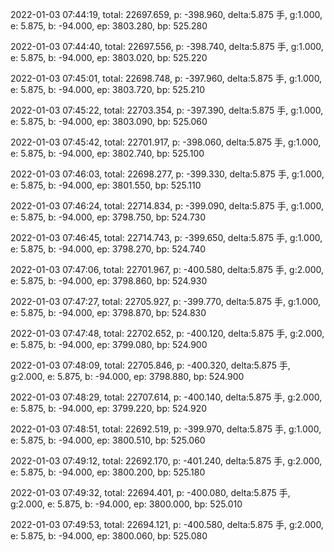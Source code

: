 2022-01-03 07:44:19, total: 22697.659, p: -398.960, delta:5.875 手, g:1.000, e: 5.875, b: -94.000, ep: 3803.280, bp: 525.280

2022-01-03 07:44:40, total: 22697.556, p: -398.740, delta:5.875 手, g:1.000, e: 5.875, b: -94.000, ep: 3803.020, bp: 525.220

2022-01-03 07:45:01, total: 22698.748, p: -397.960, delta:5.875 手, g:1.000, e: 5.875, b: -94.000, ep: 3803.720, bp: 525.210

2022-01-03 07:45:22, total: 22703.354, p: -397.390, delta:5.875 手, g:1.000, e: 5.875, b: -94.000, ep: 3803.090, bp: 525.060

2022-01-03 07:45:42, total: 22701.917, p: -398.060, delta:5.875 手, g:1.000, e: 5.875, b: -94.000, ep: 3802.740, bp: 525.100

2022-01-03 07:46:03, total: 22698.277, p: -399.330, delta:5.875 手, g:1.000, e: 5.875, b: -94.000, ep: 3801.550, bp: 525.110

2022-01-03 07:46:24, total: 22714.834, p: -399.090, delta:5.875 手, g:1.000, e: 5.875, b: -94.000, ep: 3798.750, bp: 524.730

2022-01-03 07:46:45, total: 22714.743, p: -399.650, delta:5.875 手, g:1.000, e: 5.875, b: -94.000, ep: 3798.270, bp: 524.740

2022-01-03 07:47:06, total: 22701.967, p: -400.580, delta:5.875 手, g:2.000, e: 5.875, b: -94.000, ep: 3798.860, bp: 524.930

2022-01-03 07:47:27, total: 22705.927, p: -399.770, delta:5.875 手, g:1.000, e: 5.875, b: -94.000, ep: 3798.870, bp: 524.830

2022-01-03 07:47:48, total: 22702.652, p: -400.120, delta:5.875 手, g:2.000, e: 5.875, b: -94.000, ep: 3799.080, bp: 524.900

2022-01-03 07:48:09, total: 22705.846, p: -400.320, delta:5.875 手, g:2.000, e: 5.875, b: -94.000, ep: 3798.880, bp: 524.900

2022-01-03 07:48:29, total: 22707.614, p: -400.140, delta:5.875 手, g:2.000, e: 5.875, b: -94.000, ep: 3799.220, bp: 524.920

2022-01-03 07:48:51, total: 22692.519, p: -399.970, delta:5.875 手, g:1.000, e: 5.875, b: -94.000, ep: 3800.510, bp: 525.060

2022-01-03 07:49:12, total: 22692.170, p: -401.240, delta:5.875 手, g:2.000, e: 5.875, b: -94.000, ep: 3800.200, bp: 525.180

2022-01-03 07:49:32, total: 22694.401, p: -400.080, delta:5.875 手, g:2.000, e: 5.875, b: -94.000, ep: 3800.000, bp: 525.010

2022-01-03 07:49:53, total: 22694.121, p: -400.580, delta:5.875 手, g:2.000, e: 5.875, b: -94.000, ep: 3800.060, bp: 525.080